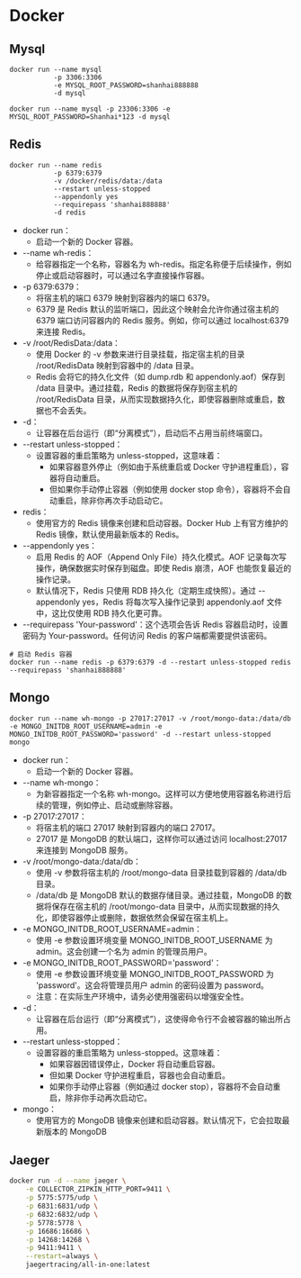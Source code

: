 # Docker

## Mysql
```
docker run --name mysql 
           -p 3306:3306 
           -e MYSQL_ROOT_PASSWORD=shanhai888888 
           -d mysql
```

```
docker run --name mysql -p 23306:3306 -e MYSQL_ROOT_PASSWORD=Shanhai*123 -d mysql
```

## Redis
```
docker run --name redis 
           -p 6379:6379 
           -v /docker/redis/data:/data 
           --restart unless-stopped  
           --appendonly yes 
           --requirepass 'shanhai888888'
           -d redis
```
- docker run：
    - 启动一个新的 Docker 容器。
- --name wh-redis：
    - 给容器指定一个名称，容器名为 wh-redis。指定名称便于后续操作，例如停止或启动容器时，可以通过名字直接操作容器。
- -p 6379:6379：
    - 将宿主机的端口 6379 映射到容器内的端口 6379。
    - 6379 是 Redis 默认的监听端口，因此这个映射会允许你通过宿主机的 6379 端口访问容器内的 Redis 服务。例如，你可以通过 localhost:6379 来连接 Redis。
- -v /root/RedisData:/data：
  - 使用 Docker 的 -v 参数来进行目录挂载，指定宿主机的目录 /root/RedisData 映射到容器中的 /data 目录。
  - Redis 会将它的持久化文件（如 dump.rdb 和 appendonly.aof）保存到 /data 目录中。通过挂载，Redis 的数据将保存到宿主机的 /root/RedisData 目录，从而实现数据持久化，即使容器删除或重启，数据也不会丢失。
- -d：
  - 让容器在后台运行（即“分离模式”），启动后不占用当前终端窗口。
- --restart unless-stopped：
    - 设置容器的重启策略为 unless-stopped，这意味着：
        - 如果容器意外停止（例如由于系统重启或 Docker 守护进程重启），容器将自动重启。
        - 但如果你手动停止容器（例如使用 docker stop 命令），容器将不会自动重启，除非你再次手动启动它。
- redis：
    - 使用官方的 Redis 镜像来创建和启动容器。Docker Hub 上有官方维护的 Redis 镜像，默认使用最新版本的 Redis。
- --appendonly yes：
    - 启用 Redis 的 AOF（Append Only File）持久化模式。AOF 记录每次写操作，确保数据实时保存到磁盘。即使 Redis 崩溃，AOF 也能恢复最近的操作记录。
    - 默认情况下，Redis 只使用 RDB 持久化（定期生成快照）。通过 --appendonly yes，Redis 将每次写入操作记录到 appendonly.aof 文件中，这比仅使用 RDB 持久化更可靠。
- --requirepass 'Your-password'：这个选项会告诉 Redis 容器启动时，设置密码为 Your-password。任何访问 Redis 的客户端都需要提供该密码。

```
# 启动 Redis 容器
docker run --name redis -p 6379:6379 -d --restart unless-stopped redis --requirepass 'shanhai888888'
```


## Mongo
```
docker run --name wh-mongo -p 27017:27017 -v /root/mongo-data:/data/db -e MONGO_INITDB_ROOT_USERNAME=admin -e MONGO_INITDB_ROOT_PASSWORD='password' -d --restart unless-stopped mongo
```

- docker run：
  - 启动一个新的 Docker 容器。
- --name wh-mongo：
  - 为新容器指定一个名称 wh-mongo。这样可以方便地使用容器名称进行后续的管理，例如停止、启动或删除容器。
- -p 27017:27017：
  - 将宿主机的端口 27017 映射到容器内的端口 27017。
  - 27017 是 MongoDB 的默认端口，这样你可以通过访问 localhost:27017 来连接到 MongoDB 服务。
- -v /root/mongo-data:/data/db：
  - 使用 -v 参数将宿主机的 /root/mongo-data 目录挂载到容器的 /data/db 目录。
  - /data/db 是 MongoDB 默认的数据存储目录。通过挂载，MongoDB 的数据将保存在宿主机的 /root/mongo-data 目录中，从而实现数据的持久化，即使容器停止或删除，数据依然会保留在宿主机上。
- -e MONGO_INITDB_ROOT_USERNAME=admin：
  - 使用 -e 参数设置环境变量 MONGO_INITDB_ROOT_USERNAME 为 admin。这会创建一个名为 admin 的管理员用户。
- -e MONGO_INITDB_ROOT_PASSWORD='password'：
  - 使用 -e 参数设置环境变量 MONGO_INITDB_ROOT_PASSWORD 为 'password'。这会将管理员用户 admin 的密码设置为 password。
  - 注意：在实际生产环境中，请务必使用强密码以增强安全性。
- -d：
  - 让容器在后台运行（即“分离模式”），这使得命令行不会被容器的输出所占用。
- --restart unless-stopped：
  - 设置容器的重启策略为 unless-stopped。这意味着：
    - 如果容器因错误停止，Docker 将自动重启容器。
    - 但如果 Docker 守护进程重启，容器也会自动重启。 
    - 如果你手动停止容器（例如通过 docker stop），容器将不会自动重启，除非你手动再次启动它。
- mongo：
  - 使用官方的 MongoDB 镜像来创建和启动容器。默认情况下，它会拉取最新版本的 MongoDB


## Jaeger
```bash
docker run -d --name jaeger \
    -e COLLECTOR_ZIPKIN_HTTP_PORT=9411 \
    -p 5775:5775/udp \
    -p 6831:6831/udp \
    -p 6832:6832/udp \
    -p 5778:5778 \
    -p 16686:16686 \
    -p 14268:14268 \
    -p 9411:9411 \
    --restart=always \
    jaegertracing/all-in-one:latest
```